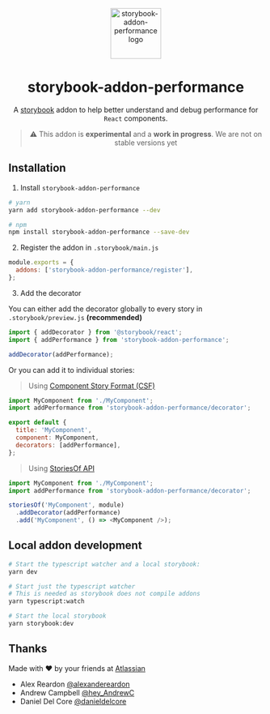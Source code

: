 <p align="center">
  <img src="https://user-images.githubusercontent.com/2182637/78120940-78263200-7456-11ea-9953-8ca5285af518.png" alt="storybook-addon-performance logo" width="100px" />
</p>
<h1 align="center">storybook-addon-performance</h1>
<div align="center">

A [storybook](https://storybook.js.org/) addon to help better understand and debug performance for `React` components.

> ⚠️ This addon is **experimental** and a **work in progress**. We are not on stable versions yet

</div>

## Installation

1. Install `storybook-addon-performance`

```bash
# yarn
yarn add storybook-addon-performance --dev

# npm
npm install storybook-addon-performance --save-dev
```

2. Register the addon in `.storybook/main.js`

```js
module.exports = {
  addons: ['storybook-addon-performance/register'],
};
```

3. Add the decorator

You can either add the decorator globally to every story in `.storybook/preview.js` **(recommended)**

```js
import { addDecorator } from '@storybook/react';
import { addPerformance } from 'storybook-addon-performance';

addDecorator(addPerformance);
```

Or you can add it to individual stories:

> Using [Component Story Format (CSF)](https://storybook.js.org/docs/formats/component-story-format/)

```js
import MyComponent from './MyComponent';
import addPerformance from 'storybook-addon-performance/decorator';

export default {
  title: 'MyComponent',
  component: MyComponent,
  decorators: [addPerformance],
};
```

> Using [StoriesOf API](https://storybook.js.org/docs/formats/storiesof-api/)

```js
import MyComponent from './MyComponent';
import addPerformance from 'storybook-addon-performance/decorator';

storiesOf('MyComponent', module)
  .addDecorator(addPerformance)
  .add('MyComponent', () => <MyComponent />);
```

## Local addon development

```bash
# Start the typescript watcher and a local storybook:
yarn dev

# Start just the typescript watcher
# This is needed as storybook does not compile addons
yarn typescript:watch

# Start the local storybook
yarn storybook:dev
```

## Thanks

Made with ❤️ by your friends at [Atlassian](https://www.atlassian.com/)

- Alex Reardon [@alexandereardon](https://twitter.com/alexandereardon)
- Andrew Campbell [@hey_AndrewC](https://twitter.com/hey_AndrewC)
- Daniel Del Core [@danieldelcore](https://twitter.com/danieldelcore)
